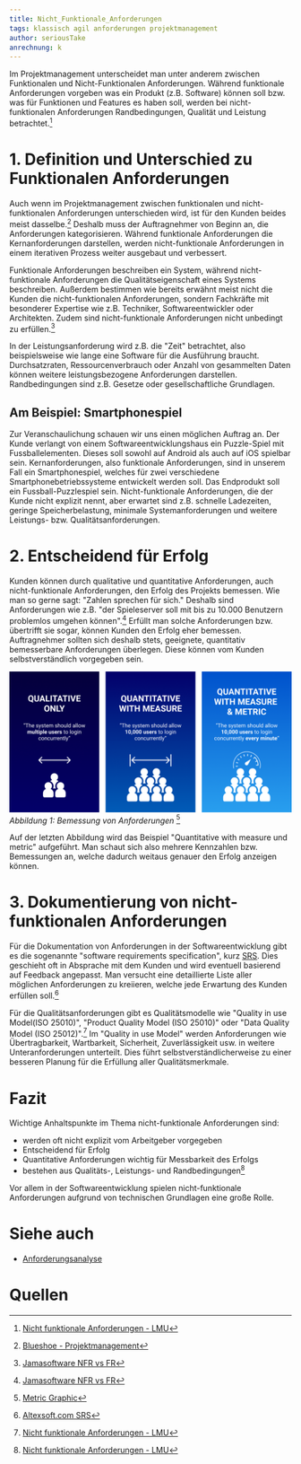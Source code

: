 ```yaml
---
title: Nicht_Funktionale_Anforderungen
tags: klassisch agil anforderungen projektmanagement
author: seriousTake
anrechnung: k
---
```


Im Projektmanagement unterscheidet man unter anderem zwischen Funktionalen und Nicht-Funktionalen Anforderungen.
Während funktionale Anforderungen vorgeben was ein Produkt (z.B. Software) können soll bzw. was für Funktionen und Features es haben soll,
werden bei nicht-funktionalen Anforderungen Randbedingungen, Qualität und Leistung betrachtet.[^1]

# 1. Definition und Unterschied zu Funktionalen Anforderungen

Auch wenn im Projektmanagement zwischen funktionalen und nicht-funktionalen Anforderungen unterschieden wird, ist für den Kunden beides
meist dasselbe.[^2] Deshalb muss der Auftragnehmer von Beginn an, die Anforderungen kategorisieren.
Während funktionale Anforderungen die Kernanforderungen darstellen, werden nicht-funktionale Anforderungen in einem iterativen Prozess
weiter ausgebaut und verbessert.

Funktionale Anforderungen beschreiben ein System, während nicht-funktionale Anforderungen die Qualitätseigenschaft eines Systems beschreiben.
Außerdem bestimmen wie bereits erwähnt meist nicht die Kunden die nicht-funktionalen Anforderungen, sondern Fachkräfte mit besonderer Expertise
wie z.B. Techniker, Softwareentwickler oder Architekten. Zudem sind nicht-funktionale Anforderungen nicht unbedingt zu erfüllen.[^3]

In der Leistungsanforderung wird z.B. die "Zeit" betrachtet, also beispielsweise wie lange eine Software für die Ausführung braucht. Durchsatzraten, Ressourcenverbrauch
oder Anzahl von gesammelten Daten können weitere leistungsbezogene Anforderungen darstellen. Randbedingungen sind z.B. Gesetze oder gesellschaftliche Grundlagen.

## Am Beispiel: Smartphonespiel

Zur Veranschaulichung schauen wir uns einen möglichen Auftrag an. Der Kunde verlangt von einem Softwareentwicklungshaus ein Puzzle-Spiel mit Fussballelementen.
Dieses soll sowohl auf Android als auch auf iOS spielbar sein. 
Kernanforderungen, also funktionale Anforderungen, sind in unserem Fall ein Smartphonespiel, welches für zwei verschiedene Smartphonebetriebssysteme entwickelt werden soll.
Das Endprodukt soll ein Fussball-Puzzlespiel sein.
Nicht-funktionale Anforderungen, die der Kunde nicht explizit nennt, aber erwartet sind z.B. schnelle Ladezeiten, geringe Speicherbelastung, minimale Systemanforderungen
und weitere Leistungs- bzw. Qualitätsanforderungen.

# 2. Entscheidend für Erfolg

Kunden können durch qualitative und quantitative Anforderungen, auch nicht-funktionale Anforderungen, den Erfolg des Projekts bemessen.
Wie man so gerne sagt: "Zahlen sprechen für sich."
Deshalb sind Anforderungen wie z.B. "der Spieleserver soll mit bis zu 10.000 Benutzern problemlos umgehen können".[^3]
Erfüllt man solche Anforderungen bzw. übertrifft sie sogar, können Kunden den Erfolg eher bemessen.
Auftragnehmer sollten sich deshalb stets, geeignete, quantitativ bemesserbare Anforderungen überlegen. Diese können vom Kunden
selbstverständlich vorgegeben sein.

![requirement_measurement](Nicht_Funktionale_Anforderungen/graphic3.png)
*Abbildung 1: Bemessung von Anforderungen* [^4]

Auf der letzten Abbildung wird das Beispiel "Quantitative with measure und metric" aufgeführt.
Man schaut sich also mehrere Kennzahlen bzw. Bemessungen an, welche dadurch weitaus genauer den Erfolg anzeigen können.

# 3. Dokumentierung von nicht-funktionalen Anforderungen

Für die Dokumentation von Anforderungen in der Softwareentwicklung gibt es die sogenannte "software requirements specification", kurz [SRS](https://www.altexsoft.com/blog/software-requirements-specification/). Dies geschieht oft in Absprache mit dem Kunden und wird eventuell basierend auf Feedback
angepasst. Man versucht eine detaillierte Liste aller möglichen Anforderungen zu kreiieren, welche jede Erwartung des Kunden erfüllen soll.[^5]

Für die Qualitätsanforderungen gibt es Qualitätsmodelle wie "Quality in use Model(ISO 25010)", "Product Quality Model (ISO 25010)" oder "Data Quality Model (ISO 25012)".[^1]
Im "Quality in use Model" werden Anforderungen wie Übertragbarkeit, Wartbarkeit, Sicherheit, Zuverlässigkeit usw. in weitere Unteranforderungen unterteilt.
Dies führt selbstverständlicherweise zu einer besseren Planung für die Erfüllung aller Qualitätsmerkmale.

# Fazit

Wichtige Anhaltspunkte im Thema nicht-funktionale Anforderungen sind:

* werden oft nicht explizit vom Arbeitgeber vorgegeben
* Entscheidend für Erfolg
* Quantitative Anforderungen wichtig für Messbarkeit des Erfolgs
* bestehen aus Qualitäts-, Leistungs- und Randbedingungen[^1]

Vor allem in der Softwareentwicklung spielen nicht-funktionale Anforderungen aufgrund von technischen Grundlagen eine große Rolle.


# Siehe auch

* [Anforderungsanalyse](https://www.can-do.de/info/wissen/anforderungsanalyse#:~:text=Beim%20Durchf%C3%BChren%20einer%20Anforderungsanalyse%20wird,werden%20in%20einem%20Lastenheft%20festgehalten.)


# Quellen

[^1]: [Nicht funktionale Anforderungen - LMU](https://www.pst.ifi.lmu.de/Lehre/wise-15-16/jur-pm/braun-praesentation.pdf)
[^2]: [Blueshoe - Projektmanagement](https://www.blueshoe.de/blog/anforderungsanalyse-projektmanagement/)
[^3]: [Jamasoftware NFR vs FR](https://www.jamasoftware.com/requirements-management-guide/writing-requirements/functional-vs-non-functional-requirements)
[^4]: [Metric Graphic](https://www.jamasoftware.com/media/2021/03/graphic3.png)
[^5]: [Altexsoft.com SRS](https://www.altexsoft.com/blog/business/functional-and-non-functional-requirements-specification-and-types/)

